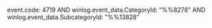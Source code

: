 event.code: 4719 AND winlog.event_data.CategoryId: "%%8278" AND winlog.event_data.SubcategoryId: "%%13828"
